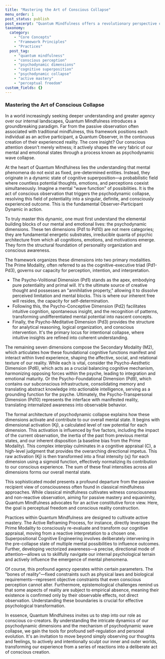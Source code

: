 ```yaml
---
title: "Mastering the Art of Conscious Collapse"
menu_order: 1
post_status: publish
post_excerpt: "Quantum Mindfulness offers a revolutionary perspective on reality, asserting that our conscious attention actively shapes our experience rather than passively observing it. This blog post explores how understanding psychodynamic dimensions and the process of psychodynamic wave collapse empowers us to become active creators of our reality, moving beyond mere contemplation to intentional engagement."
taxonomy:
  category:
    - "Core Concepts"
    - "Framework Principles"
    - "Practices"
  post_tag:
    - "quantum mindfulness"
    - "conscious perception"
    - "psychodynamic dimensions"
    - "cognitive superposition"
    - "psychodynamic collapse"
    - "active mastery"
    - "perceptual freedom"
custom_fields: {}
---
```


### Mastering the Art of Conscious Collapse

In a world increasingly seeking deeper understanding and greater agency over our internal landscapes, Quantum Mindfulness introduces a groundbreaking paradigm. Far from the passive observation often associated with traditional mindfulness, this framework positions each individual as an active participant, a Quantum Observer, in the continuous creation of their experienced reality. The core insight? Our conscious attention doesn't merely witness; it actively shapes the very fabric of our mental and emotional states through a process known as psychodynamic wave collapse.

At the heart of Quantum Mindfulness lies the understanding that mental phenomena do not exist as fixed, pre-determined entities. Instead, they originate in a dynamic state of cognitive superposition—a probabilistic field where countless potential thoughts, emotions, and perceptions coexist simultaneously. Imagine a mental "wave function" of possibilities. It is the act of conscious observation that triggers the psychodynamic collapse, resolving this field of potentiality into a singular, definite, and consciously experienced outcome. This is the fundamental Observer-Participant Dynamic in action.

To truly master this dynamic, one must first understand the elemental building blocks of our mental and emotional lives: the psychodynamic dimensions. These ten dimensions (Pd1 to Pd10) are not mere categories; they are fundamental energetic substrates, irreducible quanta of psychic architecture from which all cognitions, emotions, and motivations emerge. They form the structural foundation of personality organization and conscious awareness.

The framework organizes these dimensions into two primary modalities. The Prime Modality, often referred to as the cognitive-executive triad (Pd1-Pd3), governs our capacity for perception, intention, and interpretation.

*   The Psycho-Volitional Dimension (Pd1) stands as the apex, embodying pure potentiality and primal will. It's the ultimate source of creative thought and possesses an "annihilative property," allowing it to dissolve perceived limitation and mental blocks. This is where our inherent free will resides, the capacity for self-determination.
*   Following this, the Psycho-Conceptive Dimension (Pd2) facilitates intuitive cognition, spontaneous insight, and the recognition of patterns, transforming undifferentiated mental potential into nascent concepts.
*   Finally, the Psycho-Meditative Dimension (Pd3) provides the structure for analytical reasoning, logical organization, and conscious intervention. It's the primary locus for intentional collapse, where intuitive insights are refined into coherent understanding.

The remaining seven dimensions compose the Secondary Modality (M2), which articulates how these foundational cognitive functions manifest and interact within lived experience, shaping the affective, social, and relational texture of our reality. While each is vital, consider the Psycho-Aesthetic Dimension (Pd6), which acts as a crucial balancing cognitive mechanism, harmonizing opposing forces within the psyche, leading to integration and emotional maturity. Or the Psycho-Foundational Dimension (Pd9), which contains our subconscious infrastructure, consolidating memory and translating abstract knowledge into actionable intelligence, serving as a grounding function for the psyche. Ultimately, the Psycho-Transpersonal Dimension (Pd10) represents the interface with manifested reality, translating internalized awareness into observable behavior.

The formal architecture of psychodynamic collapse explains how these dimensions activate and contribute to our overall mental state. It begins with dimensional activation (Kj), a calculated level of raw potential for each dimension. This activation is influenced by five factors, including the impact of the current observation, the inertia of the past from previous mental states, and our inherent disposition (a baseline bias from the Prime Modality). This complex interplay culminates in a cognitive appraisal (C), a high-level judgment that provides the overarching directional impetus. This raw activation (Kj) is then transformed into a final intensity (xj) for each dimension using a sigmoid function, effectively normalizing its contribution to our conscious experience. The sum of these final intensities across all dimensions forms our overall mental state.

This sophisticated model presents a profound departure from the passive recipient view of consciousness often found in classical mindfulness approaches. While classical mindfulness cultivates witness consciousness and non-reactive observation, aiming for passive mastery and equanimity, Quantum Mindfulness advocates for an active constitutive force view. Here, the goal is perceptual freedom and conscious reality construction.

Practices within Quantum Mindfulness are designed to cultivate active mastery. The Active Reframing Process, for instance, directly leverages the Prime Modality to consciously re-evaluate and transform our cognitive appraisal, moving from a reactive interpretation to a chosen one. Superpositional Cognitive Engineering involves deliberately intervening in the pre-collapse state of multiple mental possibilities to influence outcomes. Further, developing vectorized awareness—a precise, directional mode of attention—allows us to skillfully navigate our internal psychological terrain and actively influence the emergence of mental phenomena.

Of course, this profound agency operates within certain parameters. The "bones of reality"—fixed constraints such as physical laws and biological requirements—represent objective constraints that even conscious perception cannot alter. Furthermore, epistemological challenges remind us that some aspects of reality are subject to empirical absence, meaning their existence is confirmed only by their observable effects, not direct observation. Understanding these boundaries is crucial for effective psychological transformation.

In essence, Quantum Mindfulness invites us to step into our role as conscious co-creators. By understanding the intricate dynamics of our psychodynamic dimensions and the mechanism of psychodynamic wave collapse, we gain the tools for profound self-regulation and personal evolution. It's an invitation to move beyond simply observing our thoughts and feelings, to actively and intentionally sculpt our inner and outer worlds, transforming our experience from a series of reactions into a deliberate act of conscious creation.